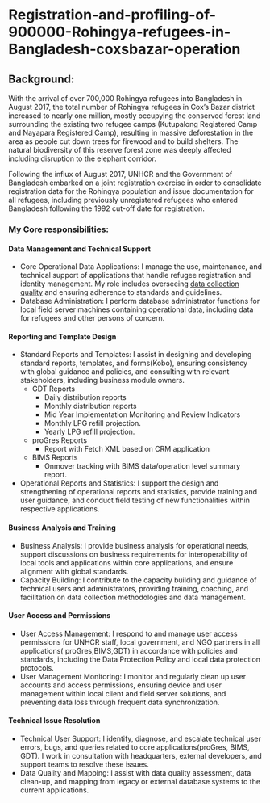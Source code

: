# Registration-and-profiling-of-900000-Rohingya-refugees-in-Bangladesh-coxsbazar-operation

## Background: 
With the arrival of over 700,000 Rohingya refugees into Bangladesh in August 2017, the total number of Rohingya refugees in Cox’s Bazar district increased to nearly one million, mostly occupying the conserved forest land surrounding the existing two refugee camps (Kutupalong Registered Camp and Nayapara Registered Camp), resulting in massive deforestation in the area as people cut down trees for firewood and to build shelters. The natural biodiversity of this reserve forest zone was deeply affected including disruption to the elephant corridor. 

Following the influx of August 2017, UNHCR and the Government of Bangladesh embarked on a joint registration exercise in order to consolidate registration data for the Rohingya population and issue documentation for all refugees, including previously unregistered refugees who entered Bangladesh following the 1992 cut-off date for registration.

### My Core responsibilities:

#### Data Management and Technical Support
- Core Operational Data Applications: I manage the use, maintenance, and technical support of applications that handle refugee registration and identity management. My role includes overseeing [data collection quality](https://github.com/maeshakib/Data-Quality-on-Population-Database-SQL-Analysis) and ensuring adherence to standards and guidelines. 
- Database Administration: I perform database administrator functions for local field server machines containing operational data, including data for refugees and other persons of concern.

#### Reporting and Template Design
- Standard Reports and Templates: I assist in designing and developing standard reports, templates, and forms(Kobo), ensuring consistency with global guidance and policies, and consulting with relevant stakeholders, including business module owners.
  - GDT Reports
    - Daily distribution reports
    - Monthly distribution reports
    - Mid Year Implementation Monitoring and Review Indicators
    - Monthly LPG refill projection.
    - Yearly LPG refill projection.     
  - proGres Reports
    - Report with Fetch XML based on CRM application
  - BIMS Reports
    - Onmover tracking with BIMS data/operation level summary report. 
- Operational Reports and Statistics: I support the design and strengthening of operational reports and statistics, provide training and user guidance, and conduct field testing of new functionalities within respective applications.

#### Business Analysis and Training
- Business Analysis: I provide business analysis for operational needs, support discussions on business requirements for interoperability of local tools and applications within core applications, and ensure alignment with global standards.
- Capacity Building: I contribute to the capacity building and guidance of technical users and administrators, providing training, coaching, and facilitation on data collection methodologies and data management.
#### User Access and Permissions
- User Access Management: I respond to and manage user access permissions for UNHCR staff, local government, and NGO partners in all applications( proGres,BIMS,GDT) in accordance with policies and standards, including the Data Protection Policy and local data protection protocols.
- User Management Monitoring: I monitor and regularly clean up user accounts and access permissions, ensuring device and user management within local client and field server solutions, and preventing data loss through frequent data synchronization.

#### Technical Issue Resolution
- Technical User Support: I identify, diagnose, and escalate technical user errors, bugs, and queries related to core applications(proGres, BIMS, GDT). I work in consultation with headquarters, external developers, and support teams to resolve these issues.
- Data Quality and Mapping: I assist with data quality assessment, data clean-up, and mapping from legacy or external database systems to the current applications.

